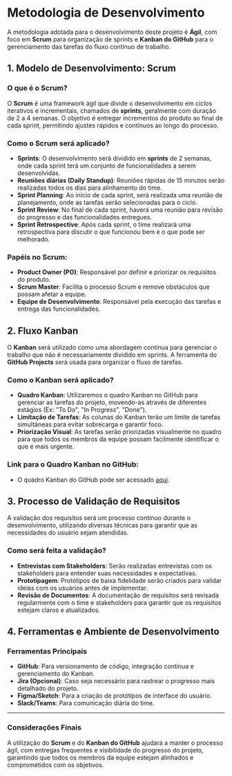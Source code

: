 # Metodologia de Desenvolvimento

A metodologia adotada para o desenvolvimento deste projeto é **Ágil**, com foco em **Scrum** para organização de sprints e **Kanban do GitHub** para o gerenciamento das tarefas do fluxo contínuo de trabalho. 

## 1. Modelo de Desenvolvimento: Scrum

### O que é o Scrum?
O **Scrum** é uma framework ágil que divide o desenvolvimento em ciclos iterativos e incrementais, chamados de **sprints**, geralmente com duração de 2 a 4 semanas. O objetivo é entregar incrementos do produto ao final de cada sprint, permitindo ajustes rápidos e contínuos ao longo do processo.

### Como o Scrum será aplicado?
- **Sprints**: O desenvolvimento será dividido em **sprints** de 2 semanas, onde cada sprint terá um conjunto de funcionalidades a serem desenvolvidas.
- **Reuniões diárias (Daily Standup)**: Reuniões rápidas de 15 minutos serão realizadas todos os dias para alinhamento do time.
- **Sprint Planning**: Ao início de cada sprint, será realizada uma reunião de planejamento, onde as tarefas serão selecionadas para o ciclo.
- **Sprint Review**: No final de cada sprint, haverá uma reunião para revisão do progresso e das funcionalidades entregues.
- **Sprint Retrospective**: Após cada sprint, o time realizará uma retrospectiva para discutir o que funcionou bem e o que pode ser melhorado.

### Papéis no Scrum:
- **Product Owner (PO)**: Responsável por definir e priorizar os requisitos do produto.
- **Scrum Master**: Facilita o processo Scrum e remove obstáculos que possam afetar a equipe.
- **Equipe de Desenvolvimento**: Responsável pela execução das tarefas e entrega das funcionalidades.

## 2. Fluxo Kanban

O **Kanban** será utilizado como uma abordagem contínua para gerenciar o trabalho que não é necessariamente dividido em sprints. A ferramenta do **GitHub Projects** será usada para organizar o fluxo de tarefas.

### Como o Kanban será aplicado?
- **Quadro Kanban**: Utilizaremos o quadro Kanban no GitHub para gerenciar as tarefas do projeto, movendo-as através de diferentes estágios (Ex: "To Do", "In Progress", "Done").
- **Limitação de Tarefas**: As colunas do Kanban terão um limite de tarefas simultâneas para evitar sobrecarga e garantir foco.
- **Priorização Visual**: As tarefas serão priorizadas visualmente no quadro para que todos os membros da equipe possam facilmente identificar o que é mais urgente.

### Link para o Quadro Kanban no GitHub:
- O quadro Kanban do GitHub pode ser acessado [aqui](https://github.com/orgs/Programmer-Girls/projects/1/views/1).

## 3. Processo de Validação de Requisitos

A validação dos requisitos será um processo contínuo durante o desenvolvimento, utilizando diversas técnicas para garantir que as necessidades do usuário sejam atendidas.

### Como será feita a validação?
- **Entrevistas com Stakeholders**: Serão realizadas entrevistas com os stakeholders para entender suas necessidades e expectativas.
- **Prototipagem**: Protótipos de baixa fidelidade serão criados para validar ideias com os usuários antes de implementar.
- **Revisão de Documentos**: A documentação de requisitos será revisada regularmente com o time e stakeholders para garantir que os requisitos estejam claros e atualizados.

## 4. Ferramentas e Ambiente de Desenvolvimento

### Ferramentas Principais
- **GitHub**: Para versionamento de código, integração contínua e gerenciamento do Kanban.
- **Jira (Opcional)**: Caso seja necessário para rastrear o progresso mais detalhado do projeto.
- **Figma/Sketch**: Para a criação de protótipos de interface do usuário.
- **Slack/Teams**: Para comunicação diária do time.

---

### Considerações Finais
A utilização do **Scrum** e do **Kanban do GitHub** ajudará a manter o processo ágil, com entregas frequentes e visibilidade do progresso do projeto, garantindo que todos os membros da equipe estejam alinhados e comprometidos com os objetivos.
